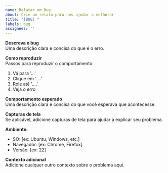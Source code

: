 ```yaml
---
name: Relatar um Bug
about: Crie um relato para nos ajudar a melhorar
title: "[BUG] "
labels: bug
assignees: ''
---
```


**Descreva o bug**  
Uma descrição clara e concisa do que é o erro.

**Como reproduzir**  
Passos para reproduzir o comportamento:
1. Vá para '...'
2. Clique em '....'
3. Role até '....'
4. Veja o erro

**Comportamento esperado**  
Uma descrição clara e concisa do que você esperava que acontecesse.

**Capturas de tela**  
Se aplicável, adicione capturas de tela para ajudar a explicar seu problema.

**Ambiente:**  
 - SO: [ex: Ubuntu, Windows, etc.]  
 - Navegador: [ex: Chrome, Firefox]  
 - Versão: [ex: 22]

**Contexto adicional**  
Adicione qualquer outro contexto sobre o problema aqui.
